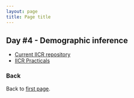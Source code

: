 ```yaml
---
layout: page
title: Page title
---
```


## Day #4 - Demographic inference
* [Current IICR repository](https://github.com/willyrv/IICREstimator)
* [IICR Practicals](../assets/IICR_practicals.zip)


### Back

Back to [first page](../index.md).

